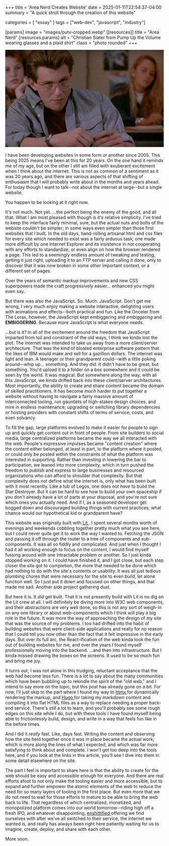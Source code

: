 +++
title = 'Area Nerd Creates Website'
date = 2025-01-11T22:54:37-04:00
summary = "A quick stroll through the creation of this website"

categories = [ "essay" ]
tags = ["web-dev", "javascript", "industry"]

[params]
  image = "images/putv-cropped.webp"
[[resources]]
  title = "Area Nerd"
  [resources.params]
    alt = "Christian Slater from Pump Up the Volume wearing glasses and a plaid shirt"
    class = "photo rounded"
+++

![Area Nerd](images/putv-cropped.webp)

I have been developing websites in some form or another since 2005. This being 2025 means I've been at this for 20 years. On the one hand it reminds me of my age, but on the other I still am filled with exuberant excitement when I think about the internet. This is not as common of a sentiment as it was 20 years ago, and there are various aspects of that shifting of enthusiasm that I will probably write about in the months and years ahead. For today though I want to talk--not about the internet at large--but a single website.

You happen to be looking at it right now.

It's not much. Not yet. ...the perfect being the enemy of the good, and all that. What I am most pleased with though is it's relative simplicity. I've tried to keep the interface fairly minimal, sure, but the actual nuts and bolts of the website couldn't be simpler; in some ways even simpler than those first websites that I built. In the old days, hand-rolling artisanal html and css files for every site which needed to exist was a fairly arduous task; one made more difficult by one Internet Explorer and its insistence in not cooperating with any efforts to standardize, or even align on how the browser rendered a page. This led to a seemingly endless amount of tweaking and testing, getting it just right, uploading it to an FTP server and calling it done, only to discover that it was now broken in some other important context, or a different set of pages.

Over the years of semantic markup improvements and new CSS superpowers made the craft progressively easier... enhanced you might even say.

But there was also the JavaScript. So. Much. JavaScript. Don't get me wrong, I very much enjoy making a website interactive, delighting users with animations and effects--both practical and fun. Like the Onceler from The Lorax, however, the JavaScript kept embiggering and _embiggering_ and **EMBIGGERING**. Because more JavaScript is what everyone needs.

...but is it? In all of the excitement around the freedom that JavaScript imparted from toil and constraint of the old ways, I think we kinda lost the plot. The internet was intended to take us away from a more client/server architecture. That was the kind of bloated enterprise software pattern that the likes of IBM would make and sell for a gazillion dollars. The internet was light and lean. A teenager or their grandparent could--with a little poking around--whip up... something. And they did. It didn't have to be great, but something. You'd upload it to a folder on a box somewhere and it could be seen by the world. It was magical. But somewhere along the way, with all this JavaScript, we kinda drifted back into these client/server architectures. Most importantly, the ability to create and share content became the domain of skilled practitioners. It has become _much_ harder to put together a website without having to navigate a fairly massive amount of interconnected tooling, run gauntlets of high-stakes design choices, and mire in endless maintenance; upgrading or switching library dependencies or hosting providers with constant shifts of terms of service, costs, and even solvancy.

To fill the gap, large platforms evolved to make it easier for people to sign up and quickly get content out in front of people. From site builders to social media, large centralized platforms became the way we all interacted with the web. People's expressive impulses became "content creation" where the content either belonged, at least in part, to the platform where it posted, or could only be posted within the constraints of what the platform was interested in supporting. Rather than investing in lowering the bar to participation, we leaned into more complexity, which in turn pushed the freedom to publish and express to large businesses and resourced organizations who can afford to shoulder that complexity. But that complexity does not define what the internet is, only what has been built with it most recently. Like a tub of Legos, one does not _have_ to build the Star Destroyer. But it can be hard to see how to build your own spaceship if you don't already have a lot of parts at your disposal, and you're not sure which ones you actually need. And if I, as a seasoned developer get bogged down and discouraged building things with current practices, what chance would our hypothetical kid or grandparent have?

This website was originally built with [ Lit ](https://lit.dev/). I spent several months worth of evenings and weekends cobbling together pretty much what you see here, but I could never quite get it to work the way I wanted to. Fetching the JSON and passing it off through the router to a tree of components and sub-components. It was all so fiddly and complicated. And just when I thought I had it all working enough to focus on the content, I would find myself fussing around with one intractable problem or another. So I just kinda stopped working on it. I could have finished it, and I got close, but each step closer the site got to completion, the more that needed to be done which had nothing to do with the site's contents or usability. It was all just tedious plumbing chores that were necessary for the site to even build, let alone function well. So I just put it down and focused on other things, and that made me sad. Another side project gathering dust.

But here it is. It _did_ get built. That it is not presently build with Lit is no dig on the Lit crew at all. I will definitely be diving more into W3C web components, and their abstractions are very well done, so this is not any sort of weigh-in on any one library or about web-components which I think will play a big role in the future. It was more the way of approaching the design of my site that was the source of my problems. I too had drifted into the habit of building websites that were client-side applications and really for no reason that I could tell you now other than the fact that it felt impressive in the early days. But over its full arc, the React-ification of the web kinda took the fun out of building websites for me, and over the years I found myself professionally moving into the backend. ...and then into infrastructure. But I kinda missed drawing the boxes on the screens. It used to be so much fun and bring me joy.

It turns out, I was not alone in this trudging, reluctant acceptance that the web had become less fun. There is a lot to say about the many communities which have been bubbling up to rekindle the spirit of the "old web," and I intend to say more on the topic, but this post has already gone on a bit. For now, I'll just skip to the part where I found my way to [ htmx ](/cv/tool/htmx) for dynamically rendering the markup, and [ Hugo ](/cv/tool/hugo) for taking my markdown content and compiling it into flat HTML files as a way to replace needing a proper back-end service. There's still a lot to learn, and you'll probably see some rough edges on this site while I do, but with these tools I have found myself being able to frictionlessly build, design, and write in a way that feels fun like in the before times.

And I did it _really_ fast. Like, days fast. Writing the content and observing how the site held together once it was in place became the actual work; which is more along the lines of what I expected, and which was far more satisfying to think about and complete. I won't get too deep into the tools here, and if you look at the links in this article, you'll see I dive into them in some detail elsewhere on the site.

The part I feel is important to share here is that the ability to create for the web should be easy and accessible enough for everyone. And there are real efforts afoot to not only make the tooling easier and more accessible, but to expand and further empower the atomic elements of the web to reduce the need for so many layers of tooling in the first place. But even more that we do not need to wait for those efforts to mature to be able to bring the web back to life. That regardless of which centralized, monetized, and monopolized platform comes into our world tomorrow--riding high off a fresh IPO, and whatever disappointing, [ enshittified ](https://www.dictionary.com/browse/enshittification) offering we find ourselves with after we've all switched to their service, the internet we wanted is, and really has always been right here patiently waiting for us to imagine, create, deploy, and share with each other.

More soon.
